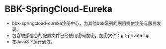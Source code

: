 # BBK-SpringCloud-Eureka
- bbk-springcloud-eureka注册中心，为其他bbk系列的项目提供注册与服务发现。
- 包含敏感信息的配置文件已经使用密码加密。加密文件：git-private.zip
- 在Java8下运行通过。
